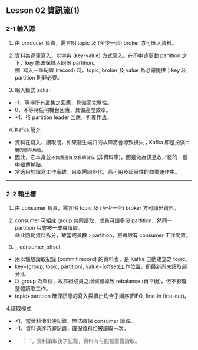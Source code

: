 ## Lesson 02 資訊流(1)

### 2-1 輸入源
1. 由 producer 負責，需言明 topic 及 (至少一台) broker 方可匯入資料。

2. 資料為逐筆寫入，以字典 (key-value) 方式寫入。在不中途更動 partition 之下，key 能確保儲入同份 partition。<br>
例: 寫入一筆紀錄 (record) 時，topic, broker 及 value 為必需提供；key 及 partition 則非必要。

3. 輸入模式 acks=<br>
- \-1，等待所有叢集之回應，具備高完整性。<br>
- 0，不等待任何機台回應，具備高度效率。<br>
- +1，待 partition leader 回應，折衷作法。

4. Kafka 簡介
- 資料在寫入、讀取間，如果發生端口的故障將會導致損失；Kafka 即是扮演`中繼的暫存角色`。
- 因此，它本身並`不負責運算及長期儲存` (非資料庫)，而是做為訊息收／發的一個中繼傳輸點。
- 常適用於讀寫工作龐雜，且亟需同步化、高可用及延展性的商業運作中。

---
### 2-2 輸出槽
1. 由 consumer 負責，需言明 topic 及 (至少一台) broker 方可讀出資料。

2. consumer 可組成 group 共同讀取，成員可讀多份 partition，然同一 partition 只會被一成員讀取。<br>
藉此防範資料拆分，故當成員數 >partition，將導致有 consumer 工作閒置。

3. __consumer_offset
- 用以儲放讀取紀錄 (commit record) 的資料表，是 Kafka 自動建立之 topic。
- key=[group, topic, partition], value=[offset(工作位置，即最新尚未讀取部分)]。
- 以 group 為單位，故群組成員之增減雖導致 rebalance (再平衡)，但不影響整體讀取工作。
- topic+partition 確保訊息的寫入與讀出均合乎順序(FIFO, first-in first-out)。

4.讀取模式<br>
- <1，當資料傳出便記錄，無法確保 consumer 讀取。<br>
- =1，資料送達時即記錄，確保資料恰被讀取一次。<br>
- >1，資料讀取後才記錄，資料有可能被重複讀取。
